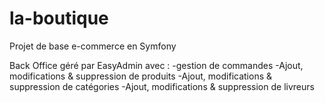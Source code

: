 # la-boutique

Projet de base e-commerce en Symfony


Back Office géré par EasyAdmin avec :
-gestion de commandes
-Ajout, modifications & suppression de produits
-Ajout, modifications & suppression de catégories
-Ajout, modifications & suppression de livreurs
